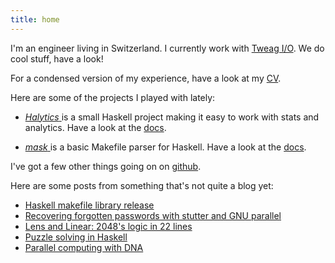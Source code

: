```yaml
---
title: home
---
```



I'm an engineer living in Switzerland. I currently work with [Tweag
I/O](http://tweag.io). We do cool stuff, have a look!

For a condensed version of my experience, have a look at my <a href="cv.pdf">CV</a>.<br/>

Here are some of the projects I played with lately:

 * [*Halytics* <i class="fa fa-github"></i>](http://github.com/nmattia/halytics)
   is a small Haskell project making it easy to work with stats and analytics.
   Have a look at the [docs](http://nmattia.github.io/halytics/).

 * [*mask* <i class="fa fa-github"></i>](http://github.com/nmattia/mask) is a
   basic Makefile parser for Haskell. Have a look at the
   [docs](http://nmattia.github.io/mask/).

I've got a few other things going on on [github](http://github.com/nmattia).

Here are some posts from something that's not quite a blog yet:

 * [Haskell makefile library release](posts/2017-04-29-haskell-makefile-release.html)
 * [Recovering forgotten passwords with stutter and GNU parallel](posts/2017-03-05-crack-luks-stutter-gnu-parallel.html)
 * [Lens and Linear: 2048's logic in 22 lines](posts/2016-08-19-lens-linear-2048.html)
 * [Puzzle solving in Haskell](posts/2016-07-31-bfs-tree.html)
 * [Parallel computing with DNA](posts/2015-04-20-parallel-dna.html)
